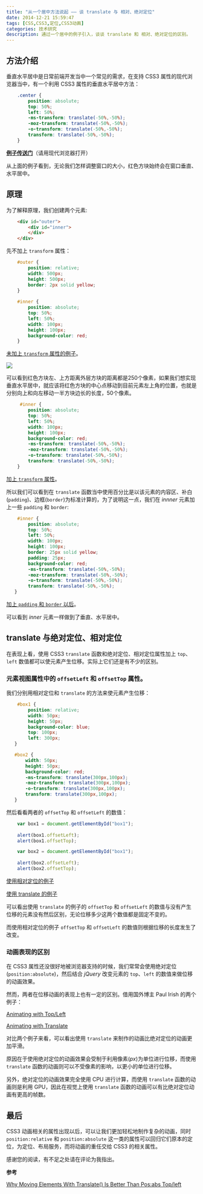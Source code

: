 ```yaml
---
title: "从一个居中方法说起 —— 谈 translate 与 相对、绝对定位"
date: 2014-12-21 15:59:47
tags: [CSS,CSS3,定位,CSS3动画]
categories: 技术研究
description: 通过一个居中的例子引入，谈谈 translate 和 相对、绝对定位的区别。
---
```


## 方法介绍

垂直水平居中是日常前端开发当中一个常见的需求，在支持 CSS3 属性的现代浏览器当中，有一个利用 CSS3 属性的垂直水平居中方法：

```css
    .center {
        position: absolute;
        top: 50%;
        left: 50%;
        -ms-transform: translate(-50%,-50%);
        -moz-transform: translate(-50%,-50%);
        -o-transform: translate(-50%,-50%);
        transform: translate(-50%,-50%); 
    }
```

**[例子传送门](http://jsfiddle.net/acwong/kjcvss1a/)**（请用现代浏览器打开）

从上面的例子看到，无论我们怎样调整窗口的大小，红色方块始终会在窗口垂直、水平居中。

<!-- more -->

## 原理

为了解释原理，我们创建两个元素:

```html
    <div id="outer">
        <div id="inner">
        </div>
    </div>
```

先不加上 `transform` 属性：

```css
    #outer {
        position: relative;
        width: 500px;
        height: 500px;
        border: 2px solid yellow;
    }
    
    #inner {
        position: absolute;
        top: 50%;
        left: 50%;
        width: 100px;
        height: 100px;
        background-color: red;
    }
```

[未加上 `transform` 属性的例子](http://jsfiddle.net/acwong/kjcvss1a/1)。

[![](http://acwongblog.qiniudn.com/2014-12_middle-position.PNG)](http://acwongblog.qiniudn.com/2014-12_middle-position.PNG)

可以看到红色方块左、上方距离外层方块的距离都是250个像素，如果我们想实现垂直水平居中，就应该将红色方块的中心点移动到目前元素左上角的位置，也就是分别向上和向左移动一半方块边长的长度，50个像素。

```css
     #inner {
        position: absolute;
        top: 50%;
        left: 50%;
        width: 100px;
        height: 100px;
        background-color: red;
        -ms-transform: translate(-50%,-50%);
        -moz-transform: translate(-50%,-50%);
        -o-transform: translate(-50%,-50%);
        transform: translate(-50%,-50%);
    }
```

[加上 `transform` 属性](http://jsfiddle.net/acwong/kjcvss1a/2/)。

所以我们可以看到在 `translate` 函数当中使用百分比是以该元素的内容区、补白(`padding`)、边框(`border`)为标准计算的，为了说明这一点，我们在 *innner* 元素加上一些 `padding` 和 `border`:

```css
    #inner {
        position: absolute;
        top: 50%;
        left: 50%;
        width: 100px;
        height: 100px;
        border: 25px solid yellow;
        padding: 25px;
        background-color: red;
        -ms-transform: translate(-50%,-50%);
        -moz-transform: translate(-50%,-50%);
        -o-transform: translate(-50%,-50%);
        transform: translate(-50%,-50%);
   }
```

[加上 `padding` 和 `border` 以后](http://jsfiddle.net/acwong/kjcvss1a/3/)。

可以看到 *inner* 元素一样做到了垂直、水平居中。

## translate 与绝对定位、相对定位

在表现上看，使用 CSS3 `translate` 函数和绝对定位、相对定位属性加上 `top`、`left` 数值都可以使元素产生位移。实际上它们还是有不少的区别。

### 元素视图属性中的 `offsetLeft` 和 `offsetTop` 属性。

我们分别用相对定位和 `translate` 的方法来使元素产生位移：

```css
    #box1 {
        position: relative;
        width: 50px;
        height: 50px;
        background-color: blue;
        top: 100px;
        left: 300px;
   }
```

```css
   #box2 {
       width: 50px;
       height: 50px;
       background-color: red;
       -ms-transform: translate(300px,100px);
       -moz-transform: translate(300px,100px);
       -o-transform: translate(300px,100px);
       transform: translate(300px,100px);
   }
```

然后看看两者的 `offsetTop` 和 `offsetLeft` 的数值：

```javascript
    var box1 = document.getElementById("box1");
    
    alert(box1.offsetLeft);
    alert(box1.offsetTop);
```

```javascript
    var box2 = document.getElementById("box1");
    
    alert(box2.offsetLeft);
    alert(box2.offsetTop);
```

[使用相对定位的例子](http://jsfiddle.net/acwong/kjcvss1a/5/)

[使用 translate 的例子](http://jsfiddle.net/acwong/kjcvss1a/6/)

可以看出使用 `translate` 的例子的 `offsetTop` 和 `offsetLeft` 的数值与没有产生位移的元素没有然后区别，无论位移多少这两个数值都是固定不变的。

而使用相对定位的例子 `offsetTop` 和 `offsetLeft` 的数值则根据位移的长度发生了改变。

### 动画表现的区别

在 CSS3 属性还没很好地被浏览器支持的时候，我们常常会使用绝对定位(`position:absolute`)，然后结合 *jQuery* 改变元素的 `top`、`left` 的数值来做位移的动画效果。

然而，两者在位移动画的表现上也有一定的区别。借用国外博主 Paul Irish 的两个例子：

[Animating with Top/Left](http://codepen.io/paulirish/pen/nkwKs)

[Animating with Translate](http://codepen.io/paulirish/pen/LsxyF)

对比两个例子来看，可以看出使用 `translate` 来制作的动画比绝对定位的动画更加平滑。

原因在于使用绝对定位的动画效果会受制于利用像素(*px*)为单位进行位移，而使用 `translate` 函数的动画则可以不受像素的影响，以更小的单位进行位移。

另外，绝对定位的动画效果完全使用 CPU 进行计算，而使用 `translate` 函数的动画则是利用 GPU，因此在视觉上使用  `translate` 函数的动画可以有比绝对定位动画有更高的帧数。

## 最后

CSS3 动画相关的属性出现以后，可以让我们更加轻松地制作复杂的动画，同时 `position:relative` 和 `position:absolute` 这一类的属性可以回归它们原本的定位，为定位、布局服务，而将动画的重任交给 CSS3 的相关属性。

感谢您的阅读，有不足之处请在评论为我指出。

**参考**

[Why Moving Elements With Translate() Is Better Than Pos:abs Top/left](http://www.paulirish.com/2012/why-moving-elements-with-translate-is-better-than-posabs-topleft/)




